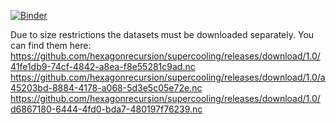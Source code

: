 [![Binder](https://mybinder.org/badge_logo.svg)](https://mybinder.org/v2/gh/hexagonrecursion/supercooling/master?filepath=Untitled.ipynb)

Due to size restrictions the datasets must be downloaded separately. You can find them here:  
https://github.com/hexagonrecursion/supercooling/releases/download/1.0/41fe1db9-74cf-4842-a8ea-f8e55281c9ad.nc  
https://github.com/hexagonrecursion/supercooling/releases/download/1.0/a45203bd-8884-4178-a068-5d3e5c05e72e.nc  
https://github.com/hexagonrecursion/supercooling/releases/download/1.0/d6867180-6444-4fd0-bda7-480197f76239.nc  
